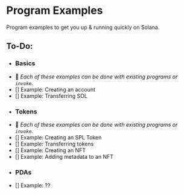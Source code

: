 # Program Examples

Program examples to get you up & running quickly on Solana.

## To-Do:
- ### Basics
- :flashlight: *Each of these examples can be done with existing programs or `invoke`.*
- [] Example: Creating an account
- [] Example: Transferring SOL
- ### Tokens
- :flashlight: *Each of these examples can be done with existing programs or `invoke`.*
- [] Example: Creating an SPL Token
- [] Example: Transferring tokens
- [] Example: Creating an NFT
- [] Example: Adding metadata to an NFT
- ### PDAs
- [] Example: ??
